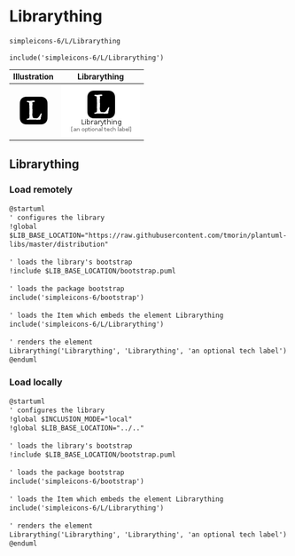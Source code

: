 # Librarything


```text
simpleicons-6/L/Librarything
```

```text
include('simpleicons-6/L/Librarything')
```



| Illustration | Librarything |
| :---: | :---: |
| ![illustration for Illustration](../../simpleicons-6/L/Librarything.png) | ![illustration for Librarything](../../simpleicons-6/L/Librarything.Local.png) |




## Librarything

### Load remotely
```plantuml
@startuml
' configures the library
!global $LIB_BASE_LOCATION="https://raw.githubusercontent.com/tmorin/plantuml-libs/master/distribution"

' loads the library's bootstrap
!include $LIB_BASE_LOCATION/bootstrap.puml

' loads the package bootstrap
include('simpleicons-6/bootstrap')

' loads the Item which embeds the element Librarything
include('simpleicons-6/L/Librarything')

' renders the element
Librarything('Librarything', 'Librarything', 'an optional tech label')
@enduml
```

### Load locally
```plantuml
@startuml
' configures the library
!global $INCLUSION_MODE="local"
!global $LIB_BASE_LOCATION="../.."

' loads the library's bootstrap
!include $LIB_BASE_LOCATION/bootstrap.puml

' loads the package bootstrap
include('simpleicons-6/bootstrap')

' loads the Item which embeds the element Librarything
include('simpleicons-6/L/Librarything')

' renders the element
Librarything('Librarything', 'Librarything', 'an optional tech label')
@enduml
```

